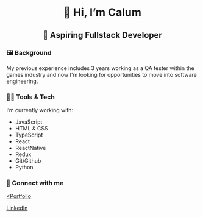 <h1 align="center"> 👋 Hi, I’m Calum </h1>
<h2 align="center"> 🌱 Aspiring Fullstack Developer </h2>

### 🖼 Background
My previous experience includes 3 years working as a QA tester within the games industry and now I'm looking for opportunities to move into software engineering.

### 🧑‍💻 Tools & Tech
I’m currently working with: 
- JavaScript
- HTML & CSS 
- TypeScript
- React
- ReactNative
- Redux 
- Git/Github 
- Python 

### 🔗 Connect with me

<a href="https://calum09.github.io/"><Portfolio</a>
  
<a href="https://www.linkedin.com/in/calum-laverick-5a9133162/">LinkedIn</a>

<!---
Calum09/Calum09 is a ✨ special ✨ repository because its `README.md` (this file) appears on your GitHub profile.
You can click the Preview link to take a look at your changes.
--->
